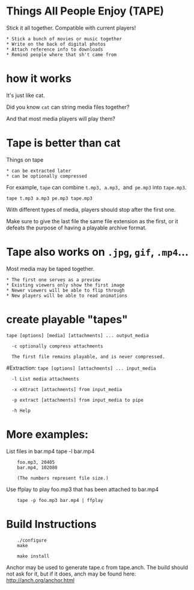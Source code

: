 # Things All People Enjoy (TAPE)

Stick it all together. Compatible with current players!

    * Stick a bunch of movies or music together
    * Write on the back of digital photos
    * Attach reference info to downloads
    * Remind people where that sh't came from

# how it works
It's just like cat.

Did you know `cat` can string media files together?

And that most media players will play them?

# Tape is better than cat
Things on tape

    * can be extracted later
    * can be optionally compressed

For example, `tape` can combine `t.mp3, a.mp3, `and` pe.mp3` into `tape.mp3`.

`tape t.mp3 a.mp3 pe.mp3 tape.mp3`

With different types of media, players should stop after the first one.

Make sure to give the last file the same file extension as the first, or it defeats the purpose of having a playable archive format.

# Tape also works on `.jpg`, `gif`, `.mp4`...

Most media may be taped together.

    * The first one serves as a preview
    * Existing viewers only show the first image
    * Newer viewers will be able to flip through
    * New players will be able to read animations

# create playable "tapes"
`tape [options] [media] [attachments] ... output_media`

      -c optionally compress attachments
      
      The first file remains playable, and is never compressed.

#Extraction:
`tape [options] [attachments] ... input_media`

      -l List media attachments
      
      -x eXtract [attachments] from input_media
      
      -p extract [attachments] from input_media to pipe
      
      -h Help
      
# More examples:
List files in bar.mp4
        tape -l bar.mp4
        
        foo.mp3, 20405
        bar.mp4, 102080
        
        (The numbers represent file size.)
        
Use ffplay to play foo.mp3 that has been attached to bar.mp4

        tape -p foo.mp3 bar.mp4 | ffplay

# Build Instructions

        ./configure
        make

        make install
        
Anchor may be used to generate tape.c from tape.anch. The build should not ask for it, but if it does, anch may be found here:
http://anch.org/anchor.html